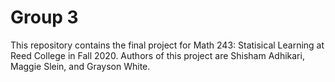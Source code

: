 # Group 3

This repository contains the final project for Math 243: Statisical Learning at Reed College in Fall 2020. Authors of this project are Shisham Adhikari, Maggie Slein, and Grayson White.